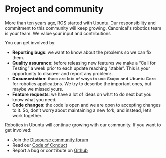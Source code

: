 # Project and community
More than ten years ago, ROS started with Ubuntu. Our responsibility and commitment to this community will keep growing. 
Canonical's robotics team is your team. We value your input and contributions!

You can get involved by:

+ **Reporting bugs**: we want to know about the problems so we can fix them.
+ **Quality assurance**: before releasing new features we make a “Call for Testing” a week prior to each update reaching “stable”. This is your opportunity to discover and report any problems.
+ **Documentation**: there are lots of ways to use Snaps and Ubuntu Core for robotics applications. We try to describe the important ones, but maybe we missed yours.
+ **Feature requests**: we have a lot of ideas on what to do next but you know what you need.
+ **Code changes**: the code is open and we are open to accepting changes to it. So, don’t worry about maintaining a new fork, and instead, let’s work together.

Robotics in Ubuntu will continue growing with our community. If you want to get involved:

+ Join the [Discourse community forum](https://forum.snapcraft.io/)
+ Read our [Code of Conduct](https://ubuntu.com/community/code-of-conduct?_ga=2.257795469.700127210.1669067579-38830517.1655463002)
+ Report a bug or contribute on [Github](https://github.com/ubuntu-robotics)

